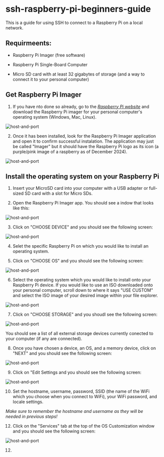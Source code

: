 # ssh-raspberry-pi-beginners-guide
This is a guide for using SSH to connect to a Raspberry Pi on a local network. 

## Requirmeents:

- Raspberry Pi Imager (free software)

- Raspberry Pi Single-Board Computer

- Micro SD card with at least 32 gigabytes of storage  (and a way to connect it to your personal computer)

## Get Raspberry Pi Imager

1. If you have nto done so already, go to the *[Raspberry Pi website](https://www.raspberrypi.com/software/)* and download the Raspberry Pi imager for your personal computer's operating system (Windows, Mac, Linux).

![host-and-port](images/1-raspberry_pi_imager_download_screenshot.png)

2. Once it has been installed, look for the Raspberry Pi Imager application and open it to confirm successful instalation.  The application may just be called "Imager" but it should have the Raspberry Pi logo as its icon (a purple/pink image of a raspberry as of December 2024).

![host-and-port](images/2_raspberry_pi_imager_download_screenshot.png)

## Install the operating system on your Raspberry Pi

1. Insert your MicroSD card into your computer with a USB adapter or full-sized SD card with a slot for Micro SDs.

2. Open the Raspberry Pi Imager app. You should see a indow that looks like this:

![host-and-port](images/3_raspberry_pi_imager_interface_screenshot.png)

3. Click on "CHOOSE DEVICE" and you should see the following screen:

![host-and-port](images/4_raspberry_pi_choose_device_screenshot.png)

4. Selet the specific Raspberry Pi on which you would like to install an operating system.

5. Click on "CHOOSE OS" and you should see the following screen:

![host-and-port](images/5_raspberry_pi_choose_os_screenshot.png)

6. Select the operating system which you would like to install onto your Raspberry Pi device.  If you would like to use an ISO downloaded onto your personal computer, scroll down to where it says "USE CUSTOM" and select the ISO image of your desired image within your file explorer.

![host-and-port](images/6_raspberry_pi_use_custom_os_screenshot.png)

7. Click on "CHOOSE STORAGE" and you shoudl see the following screen:

![host-and-port](images/7_raspberry_pi_choose_storage_screenshot.png)

You should see a list of all external storage devices currently conected to your computer (if any are connected).

8. Once you have chosen a device, an OS, and a memory device, click on "NEXT" and you should see the following screen:

![host-and-port](images/8_raspberry_pi_imager_next_button_screenshot)

9. Click on "Edit Settings and you should see the following screen:

![host-and-port](images/9_raspberry_pi_os_customization_1_general.png)

10. Set the hostname, username, password, SSID (the name of the WiFi which you choose when you connect to WiFi), your WiFi password, and locale settings.

*Make sure to remember the hostname and username as they will be needed in previous steps!*

12. Click on the "Services" tab at the top of the OS Customization window and you should see the following screen:

![host-and-port](images/10_raspberry_pi_os_customization_2_services.png)

12. 
